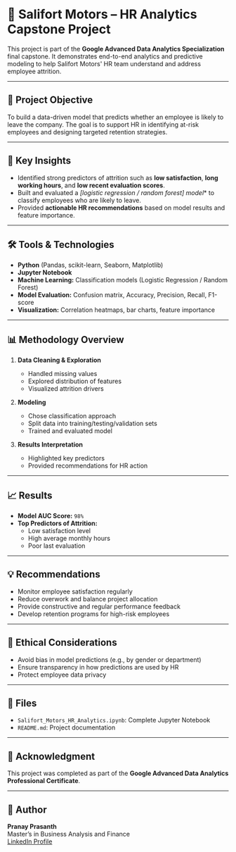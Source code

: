 # 🚗 Salifort Motors – HR Analytics Capstone Project

This project is part of the **Google Advanced Data Analytics Specialization** final capstone. It demonstrates end-to-end analytics and predictive modeling to help Salifort Motors' HR team understand and address employee attrition.

---

## 📌 Project Objective

To build a data-driven model that predicts whether an employee is likely to leave the company. The goal is to support HR in identifying at-risk employees and designing targeted retention strategies.

---

## 🧠 Key Insights

- Identified strong predictors of attrition such as **low satisfaction**, **long working hours**, and **low recent evaluation scores**.
- Built and evaluated a **[logistic regression / random forest]* model** to classify employees who are likely to leave.
- Provided **actionable HR recommendations** based on model results and feature importance.

---

## 🛠️ Tools & Technologies

- **Python** (Pandas, scikit-learn, Seaborn, Matplotlib)
- **Jupyter Notebook**
- **Machine Learning:** Classification models (Logistic Regression / Random Forest)
- **Model Evaluation:** Confusion matrix, Accuracy, Precision, Recall, F1-score
- **Visualization:** Correlation heatmaps, bar charts, feature importance

---

## 📊 Methodology Overview

1. **Data Cleaning & Exploration**
   - Handled missing values
   - Explored distribution of features
   - Visualized attrition drivers

2. **Modeling**
   - Chose classification approach
   - Split data into training/testing/validation sets
   - Trained and evaluated model

3. **Results Interpretation**
   - Highlighted key predictors
   - Provided recommendations for HR action

---

## 📈 Results

- **Model AUC Score:** `98%`
- **Top Predictors of Attrition:**
  - Low satisfaction level
  - High average monthly hours
  - Poor last evaluation

---

## 💡 Recommendations

- Monitor employee satisfaction regularly
- Reduce overwork and balance project allocation
- Provide constructive and regular performance feedback
- Develop retention programs for high-risk employees

---

## 🧭 Ethical Considerations

- Avoid bias in model predictions (e.g., by gender or department)
- Ensure transparency in how predictions are used by HR
- Protect employee data privacy

---

## 📁 Files

- `Salifort_Motors_HR_Analytics.ipynb`: Complete Jupyter Notebook
- `README.md`: Project documentation


---

## 📣 Acknowledgment

This project was completed as part of the **Google Advanced Data Analytics Professional Certificate**.

---

## 🔗 Author

**Pranay Prasanth**  
Master’s in Business Analysis and Finance  
[LinkedIn Profile](https://www.linkedin.com/in/pranayprasanth/)


